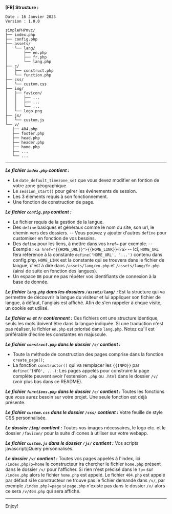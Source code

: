 **[FR] Structure :**
```
Date : 16 Janvier 2023
Version : 1.0.0

simplePHPmvc/
├── index.php
├── config.php
├── assets/
│   └── lang/
│       ├── en.php
│       ├── fr.php
│       └── lang.php
├── c/
│   ├── construct.php
│   └── function.php
├── css/
│   └── custom.css
├── img/
│   ├── favicon/
│   │   ├── ...
│   │   ├── ...
│   │   └── ...
│   └── logo.png
├── js/
│   └── custom.js
└── v/
   ├── 404.php
   ├── footer.php
   ├── head.php
   ├── header.php
   ├── home.php
   ├── ...
   └── ...
```
--------------------------------------------------

***Le fichier `index.php` contient :***
- Le `date_default_timezone_set` que vous devez modifier en fontion de votre zone géographique.
- Le `session_start()` pour gérer les événements de session.
- Les 3 éléments requis à son fonctionnement.
- Une fonction de construction de page.

***Le fichier `config.php` contient :***
- Le fichier requis de la gestion de la langue.
- Des `define` basiques et généraux comme le nom du site, son url, le chemin vers des dossiers.
-- Vous pouvez y ajouter d'autres `define` pour customiser en fonction de vos besoins.
- Des `define` pour les liens, à mettre dans vos `href=` par exemple.
-- Exemple : `<a href="{{HOME_URL}}">{{HOME_LINK}}</a>`
-- Ici, `HOME_URL` fera référence à la constante `define('HOME_URL', '...')` contenu dans config.php, `HOME_LINK` est la constante qui se trouvera dans le fichier de langue, c'est à dire dans `/assets/lang/en.php` et `/assets/lang/fr.php` (ainsi de suite en fonction des langues).
- Un espace `DB` pour ne pas répéter vos identifiants de connexion à la base de donnée.

***Le fichier `lang.php` dans les dossiers `/assets/lang/` :***
Est la structure qui va permettre de découvrir la langue du visiteur et lui appliquer son fichier de langue, à défaut, l'anglais est affiché. Afin de s'en rappeler à chque visite, un cookie est utilisé.

***Le fichier `en` et `fr` contiennent :***
Ces fichiers ont une structure identique, seuls les mots doivent être dans la langue indiquée. Si une traduction n'est pas réaliser, le fichier `en.php` est priorisé dans `lang.php`.
Notez qu'il est préférable d'écrire les constantes en majuscule.

***Le fichier `construct.php` dans le dossier `/c/` contient :***
- Toute la méthode de construction des pages comprise dans la fonction `create_page()`;
- La fonction `constructor()` qui va remplacer les `{{INFO}}` par `define('INFO', ...)`;
Les pages appelés pour construire la page complète peuvent avoir l'extension `.php` ou `.html` dans le dossier `/v/` (voir plus bas dans ce README).

***Le fichier `functions.php` dans le dossier `/c/` contient :***
Toutes les fonctions que vous aurez besoin sur votre projet. Une seule fonction est déjà présente.

***Le fichier `custom.css` dans le dossier `/css/` contient :***
Votre feuille de style CSS personnalisée.

***Le dossier `/img/` contient :***
Toutes vos images nécessaires, le logo etc. et le dossier `/favicon/` pour la suite d'icones à utiliser sur votre webapp.

***Le fichier `custom.js` dans le dossier `/js/` contient :***
Vos scripts javascript/jQuery personnalisés.

***Le dossier `/v/` contient :***
Toutes vos pages appelés à l'index, ici `/index.php?p=home` le constructeur ira chercher le fichier `home.php` présent dans le dossier `/v/` pour l'afficher.
Si rien n'est précisé dans le `?p=` sur `/index.php` alors le fichier `home.php` est appelé.
Le fichier `404.php` est appelé par défaut si le constructeur ne trouve pas le fichier demandé dans `/v/`, par exemple `/index.php?=page` si `page.php` n'existe pas dans le dossier `/v/` alors ce sera `/v/404.php` qui sera affiché.

--------------------------------------------------
Enjoy!
